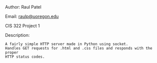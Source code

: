 Author: Raul Patel

Email: raulp@uoregon.edu

CIS 322 Project 1

Description:

    A fairly simple HTTP server made in Python using socket.
    Handles GET requests for .html and .css files and responds with the proper
    HTTP status codes.

